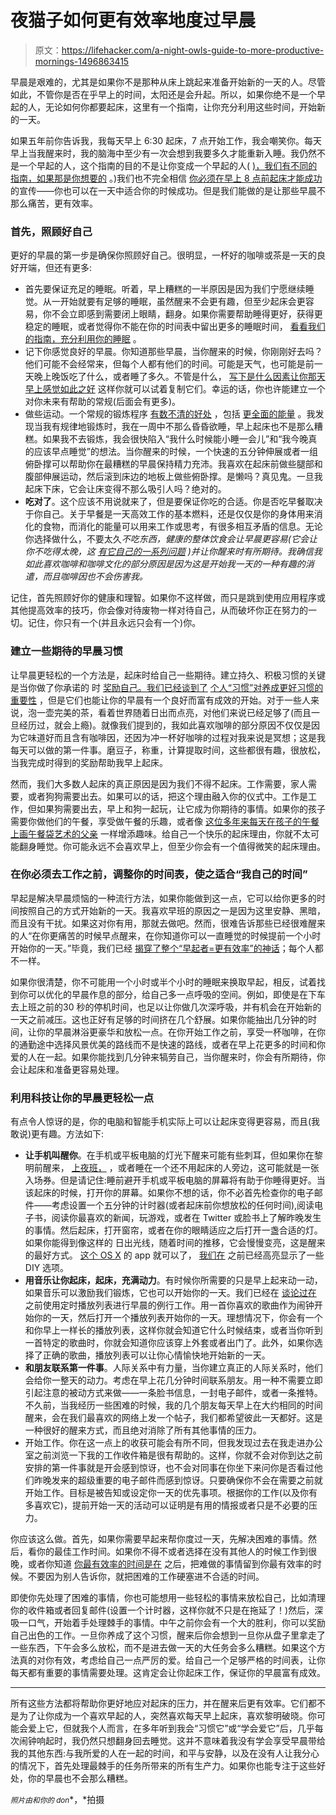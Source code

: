 # 夜猫子如何更有效率地度过早晨

> 原文：<https://lifehacker.com/a-night-owls-guide-to-more-productive-mornings-1496863415>

早晨是艰难的，尤其是如果你不是那种从床上跳起来准备开始新的一天的人。尽管如此，不管你是否在乎早上的时间，太阳还是会升起。所以，如果你绝不是一个早起的人，无论如何你都要起床，这里有一个指南，让你充分利用这些时间，开始新的一天。



如果五年前你告诉我，我每天早上 6:30 起床，7 点开始工作，我会嘲笑你。每天早上当我醒来时，我的脑海中至少有一次会想到我要多久才能重新入睡。我仍然不是一个早起的人，这个指南的目的不是让你变成一个早起的人( [)，我们有不同的指南，如果那是你想要的](https://lifehacker.com/why-youre-not-a-morning-person-and-how-to-become-one-514388263) 。)我们也不完全相信 [你必须在早上 8 点前起床才能成功](http://lifehacker.com/5-things-successful-people-do-before-8-am-1474846488) 的宣传——你也可以在一天中适合你的时候成功。但是我们能做的是让那些早晨不那么痛苦，更有效率。

### 首先，照顾好自己

更好的早晨的第一步是确保你照顾好自己。很明显，一杯好的咖啡或茶是一天的良好开端，但还有更多:

*   首先要保证充足的睡眠。听着，早上糟糕的一半原因是因为我们宁愿继续睡觉。从一开始就要有足够的睡眠，虽然醒来不会更有趣，但至少起床会更容易，你不会立即感到需要闭上眼睛，翻身。如果你需要帮助睡得更好，获得更稳定的睡眠，或者觉得你不能在你的时间表中留出更多的睡眠时间， [看看我们的指南，充分利用你的睡眠](http://lifehacker.com/how-to-get-better-sleep-and-need-less-every-night-5971884) 。
*   记下你感觉良好的早晨。你知道那些早晨，当你醒来的时候，你刚刚好去吗？他们可能不会经常来，但每个人都有他们的时间。可能是天气，也可能是前一天晚上晚饭吃了什么，或者睡了多久。不管是什么， [写下是什么因素让你那天早上感觉如此之好](https://lifehacker.com/fill-out-this-one-minute-form-every-day-and-find-out-wh-5901651) 这样你就可以试着复制它们。幸运的话，你也许能建立一个对你未来有帮助的常规(后面会有更多)。
*   做些运动。一个常规的锻炼程序 [有数不清的好处](http://lifehacker.com/how-exercise-affects-your-body-and-how-to-pick-the-rig-507511853) ，包括 [更全面的能量](http://lifehacker.com/top-10-reasons-to-exercise-regularly-besides-losing-we-1473616982) 。我发现当我有规律地锻炼时，我在一周中不那么昏昏欲睡，早上起床也不是那么糟糕。如果我不去锻炼，我会很快陷入“我什么时候能小睡一会儿”和“我今晚真的应该早点睡觉”的想法。当你醒来的时候，一个快速的五分钟伸展或者一组俯卧撑可以帮助你在最糟糕的早晨保持精力充沛。我喜欢在起床前做些腿部和腹部伸展运动，然后滚到床边的地板上做些俯卧撑。是懒吗？真见鬼。一旦我起床下床，它会让床变得不那么吸引人吗？绝对的。
*   **吃对了**。这个应该不用说就来了，但是要保证你吃的合适。你是否吃早餐取决于你自己。关于早餐是一天高效工作的基本燃料，还是仅仅是你的身体用来消化的食物，而消化的能量可以用来工作或思考，有很多相互矛盾的信息。无论你选择做什么，不要太久*不吃东西，健康的整体饮食会让早晨更容易(它会让你不吃得太晚，这 [有它自己的一系列问题](http://lifehacker.com/10-stubborn-food-myths-that-just-wont-die-debunked-by-5847591) )并让你醒来时有所期待。我确信我如此喜欢咖啡和咖啡文化的部分原因是因为这是开始我一天的一种有趣的消遣，而且咖啡因也不会伤害我。*

记住，首先照顾好你的健康和理智。如果你不这样做，而只是跳到使用应用程序或其他提高效率的技巧，你会像对待废物一样对待自己，从而破坏你正在努力的一切。记住，你只有一个(并且永远只会有一个)你。

### 建立一些期待的早晨习惯

让早晨更轻松的一个方法是，起床时给自己一些期待。建立持久、积极习惯的关键是当你做了你承诺的 时 [奖励自己。我们已经谈到了](https://lifehacker.com/master-the-habit-loop-to-break-bad-habits-and-build-bet-5948871) [个人“习惯”对养成更好习惯的重要性](http://lifehacker.com/how-your-personal-rituals-impact-your-health-and-how-t-974317914) ，但是它们也能让你的早晨有一个良好而富有成效的开始。对于一些人来说，泡一壶完美的茶，看着世界随着日出而点亮，对他们来说已经足够了(而且一旦经历过，就会上瘾)。就像我们提到的，我如此喜欢咖啡的部分原因不仅仅是因为它味道好而且含有咖啡因，还因为冲一杯好咖啡的过程对我来说是冥想；这是我每天可以做的第一件事。磨豆子，称重，计算提取时间，这些都很有趣，很放松，当我完成时得到的奖励帮助我早上起床。

然而，我们大多数人起床的真正原因是因为我们不得不起床。工作需要，家人需要，或者狗狗需要出去。如果可以的话，把这个理由融入你的仪式中。工作是工作，但如果狗需要出去，早上和狗一起玩，让它成为你期待的事情。如果你的孩子需要你做他们的午餐，享受做午餐的乐趣，或者像 [这位多年来每天在孩子的午餐上画午餐袋艺术的父亲](http://mashable.com/2013/04/26/sandwich-art/) 一样增添趣味。给自己一个快乐的起床理由，你就不太可能翻身睡觉。你可能永远不会喜欢早上，但至少你会有一个值得微笑的起床理由。

### 在你必须去工作之前，调整你的时间表，使之适合“我自己的时间”

早起是解决早晨烦恼的一种流行方法，如果你能做到这一点，它可以给你更多的时间按照自己的方式开始新的一天。我喜欢早班的原因之一是因为这里安静、黑暗，而且没有干扰。如果这对你有用，那就去做吧。然而，很难告诉那些已经很难醒来的人“在你更痛苦的时候早点醒来，在你知道你可以一直睡觉的时候提前一个小时开始你的一天。”毕竟，我们已经 [揭穿了整个“早起者=更有效率”的神话](https://lifehacker.com/seven-productivity-myths-debunked-by-science-and-comm-5965826)；每个人都不一样。

如果你很清楚，你不可能用一个小时或半个小时的睡眠来换取早起，相反，试着找到你可以优化的早晨作息的部分，给自己多一点呼吸的空间。例如，即使是在下车去上班之前的30 秒的停机时间，也足以让你做几次深呼吸，并有机会在开始新的一天之前减压。这也正好有足够的时间挤在几个舒展。如果你能抽出几分钟的时间，让你的早晨淋浴更豪华和放松一点。在你开始工作之前，享受一杯咖啡，在你的通勤途中选择风景优美的路线而不是快速的路线，或者在早上花更多的时间和你爱的人在一起。如果你能找到几分钟来犒劳自己，当你醒来时，你会有所期待，你会让起床和准备更容易处理。

### 利用科技让你的早晨更轻松一点

有点令人惊讶的是，你的电脑和智能手机实际上可以让起床变得更容易，而且(我敢说)更有趣。方法如下:

*   **让手机叫醒你**。在手机或平板电脑的灯光下醒来可能有些刺耳，但如果你在黎明前醒来， [上夜班，](http://lifehacker.com/how-can-i-get-used-to-working-the-night-shift-1466627171) ，或者睡在一个还不用起床的人旁边，这可能就是一张入场券。但是请记住:睡前避开手机或平板电脑的屏幕将有助于你睡得更好。当该起床的时候，打开你的屏幕。如果你不想的话，你不必首先检查你的电子邮件——考虑设置一个五分钟的计时器(或者起床前你想放松的任何时间),阅读电子书，阅读你最喜欢的新闻，玩游戏，或者在 Twitter 或脸书上了解昨晚发生的事情。然后起床，打开窗帘，或者在你的眼睛适应之后打开一盏合适的灯。如果你能得到像这样的 日出光线，随着时间的推移，它会慢慢变亮，这是醒来的最好方式。 [这个 OS X](http://lifehacker.com/wake-up-light-uses-your-mac-to-simulate-a-sunrise-and-w-5891355) 的 app 就可以了， [我们在](http://lifehacker.com/how-can-i-wake-up-to-something-pleasant-instead-of-horr-1154292955) 之前已经高亮显示了一些 DIY 选项。
*   **用音乐让你起床，起床，充满动力**。有时候你所需要的只是早上起来动一动，如果音乐可以激励我们锻炼，它也可以开始你的一天。我们已经在 [谈论过在](https://lifehacker.com/create-a-morning-playlist-to-make-sure-you-leave-on-tim-5877455) 之前使用定时播放列表进行早晨的例行工作。用一首你喜欢的歌曲作为闹钟开始你的一天，然后打开一个播放列表开始你的一天。理想情况下，你会有一个和你早上一样长的播放列表，这样你就会知道它什么时候结束，或者当你听到一首特定的歌曲时，你就会知道你应该穿上外套或者出门了。此外，如果你选择了正确的歌曲，播放列表可以让你心情愉快地开始新的一天。
*   **和朋友联系第一件事**。人际关系中有力量，当你建立真正的人际关系时，他们会给你一整天的动力。考虑在早上花几分钟时间联系朋友。用一种不需要立即引起注意的被动方式来做——一条脸书信息，一封电子邮件，或者一条推特。不久前，当我经历一些困难的时候，我的几个朋友每天早上在大约相同的时间醒来，会在我们最喜欢的网络上发一个帖子，我们都希望彼此一天都好。这是一种很好的醒来方式，而且绝对消除了所有其他事情的压力。
*   开始工作。你在这一点上的收获可能会有所不同，但我发现过去在我走进办公室之前浏览一下我的工作收件箱是很有帮助的。这样，你就不会对你到达之前安排的第一件事就是开会感到惊讶，也不会对同事在你坐下来问你是否看过他们昨晚发来的超级重要的电子邮件而感到惊讶。只要确保你不会在需要之前就开始工作。目标是被告知或设定你一天的优先事项。根据你的工作(以及你有多喜欢它)，提前开始一天的活动可以证明是有用的情报或者只是不必要的压力。

你应该这么做。首先，如果你需要早起来帮你度过一天，先解决困难的事情。然后，看你的最佳工作时间。如果你不得不或者选择在没有其他人的时候工作到很晚，或者你知道 [你最有效率的时间是在](https://lifehacker.com/work-only-your-good-hours-to-become-more-productive-5810290) 之后，把难做的事情留到你最有效率的时候。不要因为别人告诉你，就把困难的工作硬塞进不合适的时间。

即使你先处理了困难的事情，你也可能想用一些轻松的事情来放松自己，比如清理你的收件箱或者回复邮件(设置一个计时器，这样你就不只是在拖延了！)然后，深吸一口气，开始着手处理棘手的事情。中午之前你会有一个大的胜利，你可以奖励自己出色的工作。一旦你养成了这个习惯，醒来后你会想到一旦你从盘子里拿走了一些东西，下午会多么放松，而不是进去做一天的大任务会多么糟糕。如果这个方法真的对你有效，考虑给自己一点严厉的爱。给自己一个足够严格的时间表，让你每天都有重要的事情需要处理。这肯定会让你起床工作，保证你的早晨富有成效。

* * *

所有这些方法都将帮助你更好地应对起床的压力，并在醒来后更有效率。它们都不是为了让你成为一个喜欢早起的人，突然喜欢每天早上起床，喜欢黎明破晓。你可能会爱上它，但就我个人而言，在多年听到我会“习惯它”或“学会爱它”后，几乎每次闹钟响起时，我仍然只想翻身回去睡觉。这并不意味着我没有学会享受早晨带给我的其他东西:与我所爱的人在一起的时间，和平与安静，以及在没有人让我分心的情况下，首先处理最棘手的任务所带来的所有生产力。如果你也能专注于这些好处，你的早晨也不会那么糟糕。

<small>*照片由*</small><small>*和你的 don*</small>*，*拍摄